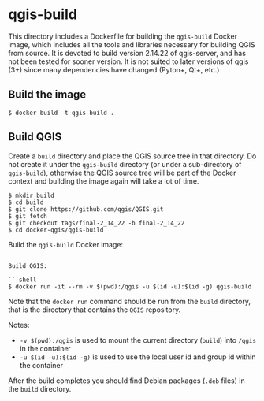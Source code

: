 # qgis-build

This directory includes a Dockerfile for building the `qgis-build` Docker image, which includes
all the tools and libraries necessary for building QGIS from source. 
It is devoted to build version 2.14.22 of qgis-server, and has not been tested for sooner version.
It is not suited to later versions of qgis (3+) since many dependencies have changed (Pyton+, Qt+, etc.)

## Build the image

```shell
$ docker build -t qgis-build .
```

## Build QGIS

Create a `build` directory and place the QGIS source tree in that directory. Do not create it under
the `qgis-build` directory (or under a sub-directory of `qgis-build`), otherwise the QGIS source
tree will be part of the Docker context and building the image again will take a lot of time.

```shell
$ mkdir build
$ cd build
$ git clone https://github.com/qgis/QGIS.git
$ git fetch
$ git checkout tags/final-2_14_22 -b final-2_14_22
$ cd docker-qgis/qgis-build
```

Build the `qgis-build` Docker image:


```

Build QGIS:

```shell
$ docker run -it --rm -v $(pwd):/qgis -u $(id -u):$(id -g) qgis-build
```

Note that the `docker run` command should be run from the `build` directory, that is the directory
that contains the `QGIS` repository.

Notes:

* `-v $(pwd):/qgis` is used to mount the current directory (`build`) into `/qgis` in the container
* `-u $(id -u):$(id -g)` is used to use the local user id and group id within the container

After the build completes you should find Debian packages (`.deb` files) in the `build` directory.
